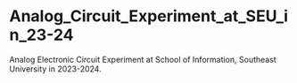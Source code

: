 # Analog_Circuit_Experiment_at_SEU_in_23-24
Analog Electronic Circuit Experiment at School of Information, Southeast University in 2023-2024.
